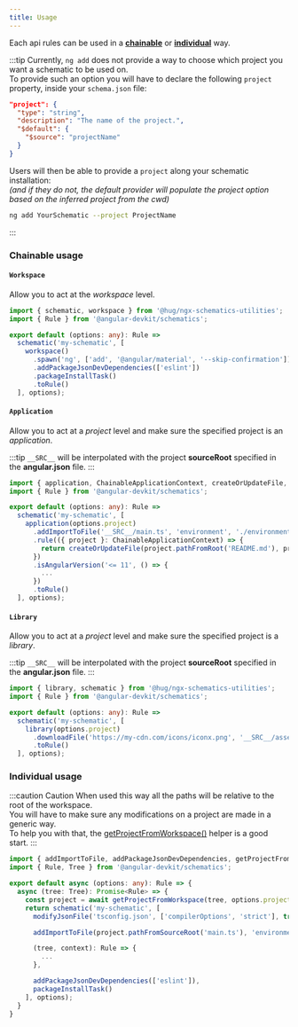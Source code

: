 ```yaml
---
title: Usage
---
```


Each api rules can be used in a [**chainable**](#chainable-usage) or [**individual**](#individual-usage) way.

:::tip
Currently, `ng add` does not provide a way to choose which project you want a schematic to be used on.<br/>
To provide such an option you will have to declare the following `project` property, inside your `schema.json` file:
```json
"project": {
  "type": "string",
  "description": "The name of the project.",
  "$default": {
    "$source": "projectName"
  }
}
```
Users will then be able to provide a `project` along your schematic installation:<br/>
*(and if they do not, the default provider will populate the project option based on the inferred project from the cwd)*
```sh
ng add YourSchematic --project ProjectName
```
:::

### Chainable usage

#### `Workspace`

Allow you to act at the *workspace* level.

```ts {6-10}
import { schematic, workspace } from '@hug/ngx-schematics-utilities';
import { Rule } from '@angular-devkit/schematics';

export default (options: any): Rule =>
  schematic('my-schematic', [
    workspace()
      .spawn('ng', ['add', '@angular/material', '--skip-confirmation'])
      .addPackageJsonDevDependencies(['eslint'])
      .packageInstallTask()
      .toRule()
  ], options);
```

#### `Application`

Allow you to act at a *project* level and make sure the specified project is an *application*.

:::tip
`__SRC__` will be interpolated with the project **sourceRoot** specified in the **angular.json** file.
:::

```ts {6-14}
import { application, ChainableApplicationContext, createOrUpdateFile, schematic } from '@hug/ngx-schematics-utilities';
import { Rule } from '@angular-devkit/schematics';

export default (options: any): Rule =>
  schematic('my-schematic', [
    application(options.project)
      .addImportToFile('__SRC__/main.ts', 'environment', './environments/environment')
      .rule(({ project }: ChainableApplicationContext) => {
        return createOrUpdateFile(project.pathFromRoot('README.md'), project.name);
      })
      .isAngularVersion('<= 11', () => {
        ...
      })
      .toRule()
  ], options);
```

#### `Library`

Allow you to act at a *project* level and make sure the specified project is a *library*.

:::tip
`__SRC__` will be interpolated with the project **sourceRoot** specified in the **angular.json** file.
:::

```ts {6-8}
import { library, schematic } from '@hug/ngx-schematics-utilities';
import { Rule } from '@angular-devkit/schematics';

export default (options: any): Rule =>
  schematic('my-schematic', [
    library(options.project)
      .downloadFile('https://my-cdn.com/icons/iconx.png', '__SRC__/assets/icons/icon.png')
      .toRule()
  ], options);
```

### Individual usage

:::caution Caution
When used this way all the paths will be relative to the root of the workspace.<br/>
You will have to make sure any modifications on a project are made in a generic way.<br/>
To help you with that, the [getProjectFromWorkspace()](/apis/angular#getprojectfromworkspace) helper is a good start.
:::

```ts {6,8,10,12-14,16-17}
import { addImportToFile, addPackageJsonDevDependencies, getProjectFromWorkspace, modifyJsonFile, packageInstallTask, schematic } from '@hug/ngx-schematics-utilities';
import { Rule, Tree } from '@angular-devkit/schematics';

export default async (options: any): Rule => {
  async (tree: Tree): Promise<Rule> => {
    const project = await getProjectFromWorkspace(tree, options.project);
    return schematic('my-schematic', [
      modifyJsonFile('tsconfig.json', ['compilerOptions', 'strict'], true),

      addImportToFile(project.pathFromSourceRoot('main.ts'), 'environment', './environments/environment'),

      (tree, context): Rule => {
        ...
      },

      addPackageJsonDevDependencies(['eslint']),
      packageInstallTask()
    ], options);
  }
}
```

